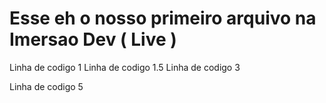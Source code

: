 # Esse eh o nosso primeiro arquivo na Imersao Dev ( Live )

Linha de codigo 1
Linha de codigo 1.5
Linha de codigo 3

Linha de codigo 5

